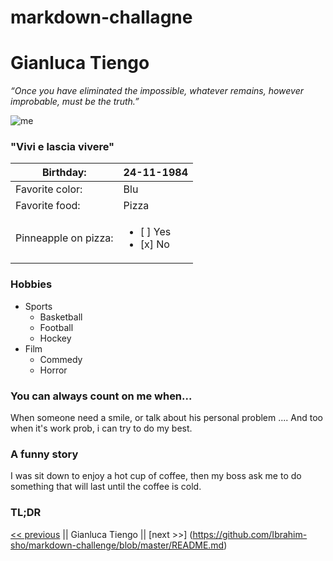 # markdown-challagne
# Gianluca Tiengo
*“Once you have eliminated the impossible, whatever remains, however improbable, must be the truth.”*

![me](https://user-images.githubusercontent.com/50882183/93346437-46eac400-f834-11ea-8be5-444a70d92108.jpg)

### "Vivi e lascia vivere"

Birthday: | 24-11-1984
|---------|-----------|
Favorite color: | Blu
Favorite food: | Pizza
Pinneapple on pizza: |<ul><li>[ ] Yes</li><li>[x] No</li></ul>

### Hobbies

- Sports 
  - Basketball
  - Football
  - Hockey
- Film
  - Commedy
  - Horror
  
### You can always count on me when... 
When someone need a smile, or talk about his personal problem .... 
And too when it's work prob, i can try to do my best.

### A funny story 
I was sit down to enjoy a hot cup of coffee, then my boss ask me to do something that will last until the coffee is cold. 

### TL;DR

[<< previous](https://github.com/GemaHonesta/markdownchallenge/blob/master/README.md) || Gianluca Tiengo ||  [next >>] (https://github.com/Ibrahim-sho/markdown-challenge/blob/master/README.md)
